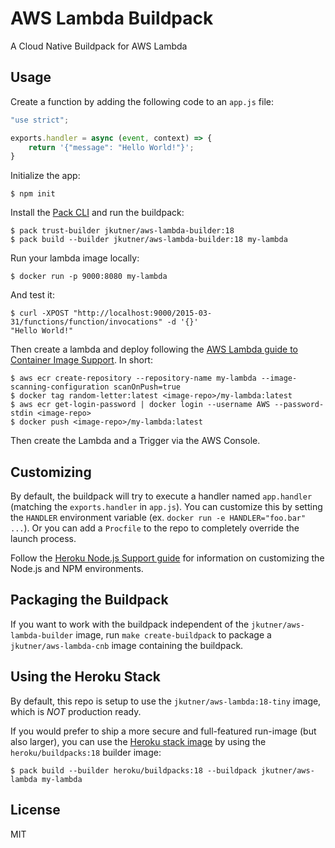 # AWS Lambda Buildpack

A Cloud Native Buildpack for AWS Lambda

## Usage

Create a function by adding the following code to an `app.js` file:

```js
"use strict";

exports.handler = async (event, context) => {
    return '{"message": "Hello World!"}';
}
```

Initialize the app:

```sh-session
$ npm init
```

Install the [Pack CLI](https://buildpacks.io/docs/tools/pack/) and run the buildpack:

```sh-session
$ pack trust-builder jkutner/aws-lambda-builder:18
$ pack build --builder jkutner/aws-lambda-builder:18 my-lambda
```

Run your lambda image locally:

```sh-session
$ docker run -p 9000:8080 my-lambda
```

And test it:

```sh-session
$ curl -XPOST "http://localhost:9000/2015-03-31/functions/function/invocations" -d '{}'
"Hello World!"
```

Then create a lambda and deploy following the [AWS Lambda guide to Container Image Support](https://aws.amazon.com/blogs/aws/new-for-aws-lambda-container-image-support/). In short:

```
$ aws ecr create-repository --repository-name my-lambda --image-scanning-configuration scanOnPush=true
$ docker tag random-letter:latest <image-repo>/my-lambda:latest
$ aws ecr get-login-password | docker login --username AWS --password-stdin <image-repo>
$ docker push <image-repo>/my-lambda:latest
```

Then create the Lambda and a Trigger via the AWS Console.

## Customizing

By default, the buildpack will try to execute a handler named `app.handler` (matching the `exports.handler` in `app.js`). You can customize this by setting the `HANDLER` environment variable (ex. `docker run -e HANDLER="foo.bar" ...`). Or you can add a `Procfile` to the repo to completely override the launch process.

Follow the [Heroku Node.js Support guide](https://devcenter.heroku.com/articles/nodejs-support) for information on customizing the Node.js and NPM environments.

## Packaging the Buildpack

If you want to work with the buildpack independent of the `jkutner/aws-lambda-builder` image, run `make create-buildpack` to package a `jkutner/aws-lambda-cnb` image containing the buildpack.

## Using the Heroku Stack

By default, this repo is setup to use the `jkutner/aws-lambda:18-tiny` image, which is _NOT_ production ready.

If you would prefer to ship a more secure and full-featured run-image (but also larger), you can use the [Heroku stack image](https://devcenter.heroku.com/articles/stack) by using the `heroku/buildpacks:18` builder image:

```
$ pack build --builder heroku/buildpacks:18 --buildpack jkutner/aws-lambda my-lambda
```

## License

MIT